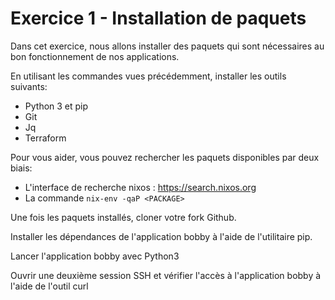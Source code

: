 # Exercice 1 - Installation de paquets

Dans cet exercice, nous allons installer des paquets qui sont nécessaires au bon fonctionnement de nos applications.

En utilisant les commandes vues précédemment, installer les outils suivants:
- Python 3 et pip
- Git
- Jq
- Terraform

Pour vous aider, vous pouvez rechercher les paquets disponibles par deux biais:
- L'interface de recherche nixos : https://search.nixos.org
- La commande `nix-env -qaP <PACKAGE>`

Une fois les paquets installés, cloner votre fork Github.

Installer les dépendances de l'application bobby à l'aide de l'utilitaire pip.

Lancer l'application bobby avec Python3

Ouvrir une deuxième session SSH et vérifier l'accès à l'application bobby à l'aide de l'outil curl